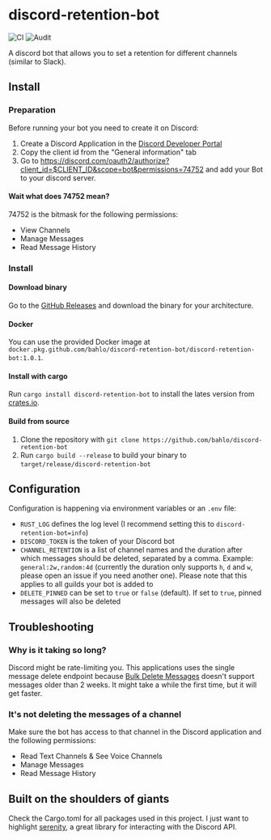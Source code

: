 # discord-retention-bot 
![CI](https://github.com/bahlo/discord-retention-bot/workflows/CI/badge.svg)
![Audit](https://github.com/bahlo/discord-retention-bot/workflows/Audit/badge.svg)

A discord bot that allows you to set a retention for different channels (similar 
to Slack).

## Install
### Preparation
Before running your bot you need to create it on Discord:

1. Create a Discord Application in the 
   [Discord Developer Portal](https://discord.com/developers/applications)
2. Copy the client id from the "General information" tab
3. Go to <https://discord.com/oauth2/authorize?client_id=$CLIENT_ID&scope=bot&permissions=74752>
   and add your Bot to your discord server.

#### Wait what does 74752 mean?
74752 is the bitmask for the following permissions:
* View Channels
* Manage Messages
* Read Message History

### Install

#### Download binary
Go to the [GitHub Releases](https://github.com/bahlo/discord-retention-bot/releases)
and download the binary for your architecture.

#### Docker
You can use the provided Docker image at
`docker.pkg.github.com/bahlo/discord-retention-bot/discord-retention-bot:1.0.1`.

#### Install with cargo
Run `cargo install discord-retention-bot` to install the lates version from 
[crates.io](https://crates.io).

#### Build from source

1. Clone the repository with 
   `git clone https://github.com/bahlo/discord-retention-bot`
2. Run `cargo build --release` to build your binary to 
   `target/release/discord-retention-bot`

## Configuration

Configuration is happening via environment variables or an `.env` file:

* `RUST_LOG` defines the log level (I recommend setting this to 
  `discord-retention-bot=info`)
* `DISCORD_TOKEN` is the token of your Discord bot
* `CHANNEL_RETENTION` is a list of channel names and the duration after which
  messages should be deleted, separated by a comma. 
  Example: `general:2w,random:4d` 
  (currently the duration only supports `h`, `d` and `w`, please open an issue 
  if you need another one). Please note that this applies to all guilds your
  bot is added to
* `DELETE_PINNED` can be set to `true` or `false` (default). If set to `true`, 
  pinned messages will also be deleted

## Troubleshooting
### Why is it taking so long?
Discord might be rate-limiting you. This applications uses the single message
delete endpoint because [Bulk Delete Messages](https://discord.com/developers/docs/resources/channel#bulk-delete-messages) doesn't support messages older than 2 weeks. 
It might take a while the first time, but it will get faster.

### It's not deleting the messages of a channel
Make sure the bot has access to that channel in the Discord application and the 
following permissions:
* Read Text Channels & See Voice Channels
* Manage Messages
* Read Message History

## Built on the shoulders of giants
Check the Cargo.toml for all packages used in this project. I just want to 
highlight [serenity](https://github.com/serenity-rs/serenity), a great library
for interacting with the Discord API.